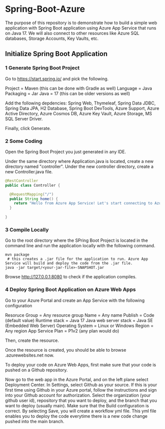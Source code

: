 # Spring-Boot-Azure

The purpose of this repository is to demonstrate how to build a simple web application with Spring Boot application using Azure App Service that runs on Java 17. We will also connect to other resources like Azure SQL databases, Storage Accounts, Key Vaults, etc.

## Initialize Spring Boot Application

### 1 Generate Spring Boot Project

Go to https://start.spring.io/ and pick the following.

Project = Maven (this can be done with Gradle as well)
Language = Java
Packaging = Jar
Java = 17 (this can be older versions as well)

Add the following depdencies: Spring Web, Thymeleaf, Spring Data JDBC, Spring Data JPA, H2 Database, Spring Boot DevTools, Azure Support, Azure Active Directory, Azure Cosmos DB, Azure Key Vault, Azure Storage, MS SQL Server Driver.

Finally, click Generate.

### 2 Some Coding

Open the Spring Boot Project you just generated in any IDE.

Under the same directory where Application.java is located, create a new directory named "controller". Under the new controller directory, create a new Controller.java file.

```java
@RestController
public class Controller {

  @RequestMapping("/")
  public String home() {
    return "Hello from Azure App Service! Let's start connecting to Azure SQL Server!";
  }
  
}
```

### 3 Compile Locally

Go to the root directory where the SPring Boot Project is located in the command line and run the application locally with the following command.
```
mvn package
 # this creates a .jar file for the application to run. Azure App Service will build and deploy the code from the .jar file.
java -jar target/<your-jar-file>-SNAPSHOT.jar
```

Browse http://127.0.0.1:8080 to check if the application compiles.

### 4 Deploy Spring Boot Application on Azure Web Apps

Go to your Azure Portal and create an App Service with the following configuration

Resoruce Group = Any resource group
Name = Any name
Publish = Code (default value)
Runtime stack = Java 17
Java web server stack = Java SE (Embedded Web Server)
Operating System = Linux or Windows
Region = Any region
App Service Plan = P1v2 (any plan would do)

Then, create the resource.

Once the resource is created, you should be able to browse <name>.azurewebsites.net now.

To deploy your code on Azure Web Apps, first make sure that your code is pushed on a Github repository.

Now go to the web app in the Azure Portal, and on the left plane select Deployment Center. In Settings, select Github as your source. If this is your first time using Github in your Azure portal, follow the instructions and sign into your Github account for authorization. Select the organization (your github user id), repository that you want to deploy, and the branch that you want to deploy (usually main). Make sure that the Build configuration is correct. By selecting Save, you will create a workflow yml file. This yml file enables you to deploy the code everytime there is a new code change pushed into the main branch.
